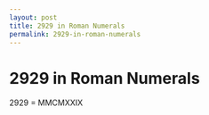 ```yaml
---
layout: post
title: 2929 in Roman Numerals
permalink: 2929-in-roman-numerals
---
```


# 2929 in Roman Numerals

2929 = MMCMXXIX
